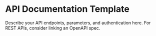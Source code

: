 # API Documentation Template

Describe your API endpoints, parameters, and authentication here. For REST APIs,
consider linking an OpenAPI spec.
